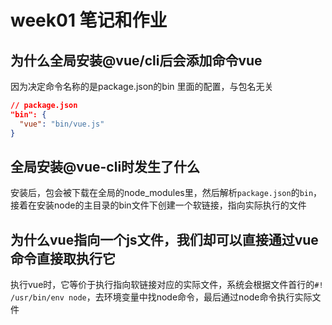 # week01 笔记和作业


## 为什么全局安装@vue/cli后会添加命令vue
因为决定命令名称的是package.json的bin 里面的配置，与包名无关

```json
// package.json
"bin": {
  "vue": "bin/vue.js"
}
```

## 全局安装@vue-cli时发生了什么
安装后，包会被下载在全局的node_modules里，然后解析`package.json`的`bin`，接着在安装node的主目录的bin文件下创建一个软链接，指向实际执行的文件

## 为什么vue指向一个js文件，我们却可以直接通过vue命令直接取执行它
执行vue时，它等价于执行指向软链接对应的实际文件，系统会根据文件首行的`#! /usr/bin/env node`，去环境变量中找node命令，最后通过node命令执行实际文件
